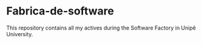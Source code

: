 # Fabrica-de-software
This repository contains all my actives during the Software Factory in Unipê University.
